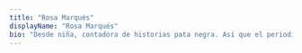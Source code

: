 ```yaml
---
title: "Rosa Marqués"
displayName: "Rosa Marqués"
bio: "Desde niña, contadora de historias pata negra. Así que el periodismo de viajes, con sus muchas y buenas perlitas que dibujar con palabras, la atrapó. Aunque echó los dientes, profesionalmente hablando, en la Sevilla nacida de la Expo del 92 y en la Marbella de Julián Muñoz, se curtió en redacciones viajeras como Condé Nast Traveler. En la actualidad, escribe para medios de viajes, gastronómicos y de estilo de vida desde su Andalucía natal."
---
```



